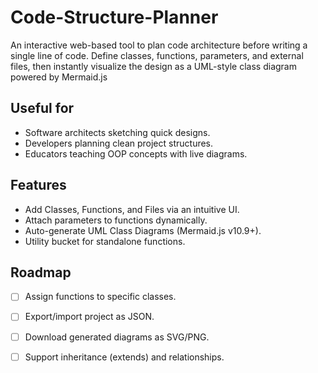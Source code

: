 # Code-Structure-Planner
An interactive web-based tool to plan code architecture before writing a single line of code. Define classes, functions, parameters, and external files, then instantly visualize the design as a UML-style class diagram powered by Mermaid.js

## Useful for 
- Software architects sketching quick designs.
- Developers planning clean project structures.
- Educators teaching OOP concepts with live diagrams.

## Features

- Add Classes, Functions, and Files via an intuitive UI.
- Attach parameters to functions dynamically.
- Auto-generate UML Class Diagrams (Mermaid.js v10.9+).
- Utility bucket for standalone functions.

## Roadmap
- [ ] Assign functions to specific classes.
- [ ] Export/import project as JSON.
- [ ] Download generated diagrams as SVG/PNG.
- [ ] Support inheritance (extends) and relationships.

